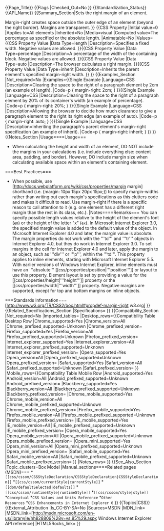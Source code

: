 {{Page_Title}}
{{Flags
|Checked_Out=No
}}
{{Standardization_Status}}
{{API_Name}}
{{Summary_Section|Sets the right margin of an element.

Margin-right creates space outside the outer edge of an element (beyond the right border). Margins are transparent.
}}
{{CSS Property
|Initial value=0
|Applies to=All elements
|Inherited=No
|Media=visual
|Computed value=The percentage as specified or the absolute length.
|Animatable=No
|Values={{CSS Property Value
|Data Type=length
|Description=Specifies a fixed width. Negative values are allowed.
}}{{CSS Property Value
|Data Type=percentage
|Description=A percentage of the width of the containing block. Negative values are allowed.
}}{{CSS Property Value
|Data Type=auto
|Description=The browser calculates a right margin.
}}{{CSS Property Value
|Data Type=inherit
|Description=Inherits the parent element's specified margin-right width.
}}
}}
{{Examples_Section
|Not_required=No
|Examples={{Single Example
|Language=CSS
|Description=Clearing the space to the right of a paragraph element by 2cm (an example of length).
|Code=p {
     margin-right: 2cm;
}
}}{{Single Example
|Language=CSS
|Description=Clearing the space to the right of a paragraph element by 20% of its container's width (an example of percentage).
|Code=p {
     margin-right: 20%;
}
}}{{Single Example
|Language=CSS
|Description=Allowing the browser to decide how much clearance to give a paragraph element to the right its right edge (an example of auto).
|Code=p { 
     margin-right: auto;
}
}}{{Single Example
|Language=CSS
|Description=Inheriting the paragraph's parent element's margin-right specification (an example of inherit).
|Code=p {
     margin-right: inherit;
}
}}
}}
{{Notes_Section
|Usage====Usage===
* When calculating the height and width of an element, DO NOT include the margins in your calculations (i.e. include everything else: content area, padding, and border). However, DO include margin size when calculating available space within an element's containing element.

===Best Practices===
* When possible, use [http://docs.webplatform.org/wiki/css/properties/margin margin] shorthand (i.e. {margin: 10px 15px 20px 15px;}) to specify margin-widths rather than writing out each margin's specifications as this clutters code and makes it difficult to read. Use margin-right if there is a specific reason to call attention to it (e.g. one element has a different right margin than the rest in its class, etc.).
|Notes====Remarks===
You can specify possible length values relative to the height of the element's font (<code>em</code>) or the height of the letter "x" (<code>ex</code>).
In Microsoft Internet Explorer 3.0, the specified margin value is added to the default value of the object. In Microsoft Internet Explorer 4.0 and later, the margin value is absolute. The margin properties do not work with the '''td''' and '''tr''' objects in Internet Explorer 4.0, but they do work in Internet Explorer 3.0. To set margins in the cell for Internet Explorer 4.0 and later, apply the margin to an object, such as '''div''' or '''p''', within the '''td'''.
This property applies to inline elements,   starting with Microsoft Internet Explorer 5.5.  With earlier versions of  Windows Internet Explorer, inline elements must have an '''absolute''' [[css/properties/position|'''position''']] or layout to use this property. Element layout is set by providing a value for the [[css/properties/height|'''height''']] property or the [[css/properties/width|'''width''']] property.
Negative margins are supported, except for top and bottom margins on inline objects.

===Standards Information===
[http://www.w3.org/TR/CSS2/box.html#propdef-margin-right w3.org]
}}
{{Related_Specifications_Section
|Specifications=
}}
{{Compatibility_Section
|Not_required=No
|Imported_tables=
|Desktop_rows={{Compatibility Table Desktop Row
|Chrome_supported=Yes
|Chrome_version=All
|Chrome_prefixed_supported=Unknown
|Chrome_prefixed_version=
|Firefox_supported=Yes
|Firefox_version=All
|Firefox_prefixed_supported=Unknown
|Firefox_prefixed_version=
|Internet_explorer_supported=Yes
|Internet_explorer_version=All
|Internet_explorer_prefixed_supported=Unknown
|Internet_explorer_prefixed_version=
|Opera_supported=Yes
|Opera_version=All
|Opera_prefixed_supported=Unknown
|Opera_prefixed_version=
|Safari_supported=Yes
|Safari_version=All
|Safari_prefixed_supported=Unknown
|Safari_prefixed_version=
}}
|Mobile_rows={{Compatibility Table Mobile Row
|Android_supported=Yes
|Android_version=All
|Android_prefixed_supported=Unknown
|Android_prefixed_version=
|Blackberry_supported=Yes
|Blackberry_version=All
|Blackberry_prefixed_supported=Unknown
|Blackberry_prefixed_version=
|Chrome_mobile_supported=Yes
|Chrome_mobile_version=All
|Chrome_mobile_prefixed_supported=Unknown
|Chrome_mobile_prefixed_version=
|Firefox_mobile_supported=Yes
|Firefox_mobile_version=All
|Firefox_mobile_prefixed_supported=Unknown
|Firefox_mobile_prefixed_version=
|IE_mobile_supported=Yes
|IE_mobile_version=All
|IE_mobile_prefixed_supported=Unknown
|IE_mobile_prefixed_version=
|Opera_mobile_supported=Yes
|Opera_mobile_version=All
|Opera_mobile_prefixed_supported=Unknown
|Opera_mobile_prefixed_version=
|Opera_mini_supported=Yes
|Opera_mini_version=All
|Opera_mini_prefixed_supported=Unknown
|Opera_mini_prefixed_version=
|Safari_mobile_supported=Yes
|Safari_mobile_version=All
|Safari_mobile_prefixed_supported=Unknown
|Safari_mobile_prefixed_version=
}}
|Notes_rows=
}}
{{See_Also_Section
|Topic_clusters=Box Model
|Manual_sections====Related pages (MSDN)===
*<code>[[css/cssom/CSSStyleDeclaration/CSSStyleDeclaration|CSSStyleDeclaration]]</code>
*<code>[[css/cssom/currentStyle|currentStyle]]</code>
*<code>[[dom/defaultSelected|defaults]]</code>
*<code>[[css/cssom/runtimeStyle|runtimeStyle]]</code>
*<code>[[css/cssom/style|style]]</code>
*<code>Conceptual</code>
*<code>CSS Values and Units Reference</code>
*<code>Other Resources</code>
*<code>CSS Enhancements in Internet Explorer 6</code>
}}
{{Topics|CSS}}
{{External_Attribution
|Is_CC-BY-SA=No
|Sources=MSDN
|MDN_link=
|MSDN_link=[http://msdn.microsoft.com/en-us/library/ie/hh828809%28v=vs.85%29.aspx Windows Internet Explorer API reference]
|HTML5Rocks_link=
}}